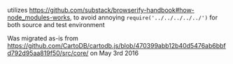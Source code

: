 utilizes https://github.com/substack/browserify-handbook#how-node_modules-works,
to avoid annoying `require('../../../../../')` for both source and test environment

Was migrated as-is from https://github.com/CartoDB/cartodb.js/blob/470399abb12b40d5476ab6bbfd792d95aa819f50/src/core/ on May 3rd 2016
